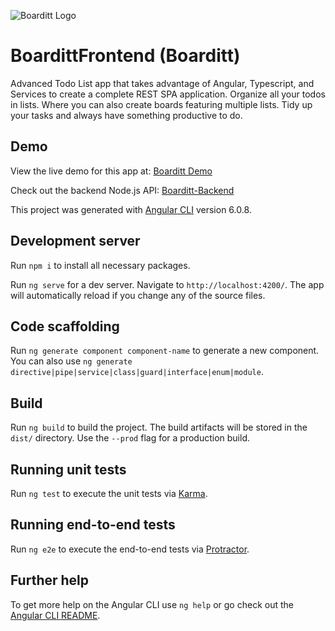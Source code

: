 ![Boarditt Logo](https://i.imgur.com/p1fgYh2.png)

# BoardittFrontend (Boarditt)

Advanced Todo List app that takes advantage of Angular, Typescript, and Services to create a complete REST SPA application. Organize all your todos in lists. Where you can also create boards featuring multiple lists. Tidy up your tasks and always have something productive to do.

## Demo

View the live demo for this app at: [Boarditt Demo](https://boarditt.com)

Check out the backend Node.js API: [Boarditt-Backend](https://github.com/TrystonPerry/Boarditt-Backend)

This project was generated with [Angular CLI](https://github.com/angular/angular-cli) version 6.0.8.

## Development server

Run `npm i` to install all necessary packages. 

Run `ng serve` for a dev server. Navigate to `http://localhost:4200/`. The app will automatically reload if you change any of the source files.

## Code scaffolding

Run `ng generate component component-name` to generate a new component. You can also use `ng generate directive|pipe|service|class|guard|interface|enum|module`.

## Build

Run `ng build` to build the project. The build artifacts will be stored in the `dist/` directory. Use the `--prod` flag for a production build.

## Running unit tests

Run `ng test` to execute the unit tests via [Karma](https://karma-runner.github.io).

## Running end-to-end tests

Run `ng e2e` to execute the end-to-end tests via [Protractor](http://www.protractortest.org/).

## Further help

To get more help on the Angular CLI use `ng help` or go check out the [Angular CLI README](https://github.com/angular/angular-cli/blob/master/README.md).

